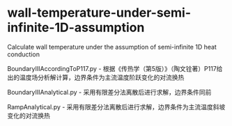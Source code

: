 # wall-temperature-under-semi-infinite-1D-assumption
Calculate wall temperature under the assumption of semi-infinite 1D heat conduction

BoundaryIIIAccordingToP117.py - 根据《传热学（第5版）》（陶文铨著）P117给出的温度场分析解计算，边界条件为主流温度阶跃变化的对流换热

BoundaryIIIAnalytical.py - 采用有限差分法离散后进行求解，边界条件同前

RampAnalytical.py - 采用有限差分法离散后进行求解，边界条件为主流温度斜坡变化的对流换热
